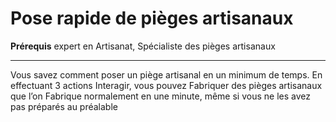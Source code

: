 # Pose rapide de pièges artisanaux

<p><strong>Prérequis</strong> expert en Artisanat, Spécialiste des pièges artisanaux</p>
<hr>
<p>Vous savez comment poser un piège artisanal en un minimum de temps. En effectuant 3 actions Interagir, vous pouvez Fabriquer des pièges artisanaux que l’on Fabrique normalement en une minute, même si vous ne les avez pas préparés au préalable</p>